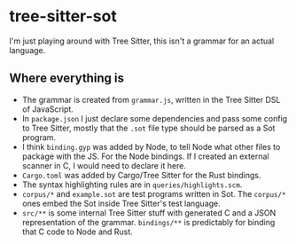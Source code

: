 # tree-sitter-sot
I'm just playing around with Tree Sitter, this isn't a grammar for an actual language.

## Where everything is
* The grammar is created from `grammar.js`, written in the Tree Sitter DSL of JavaScript.
* In `package.json` I just declare some dependencies and pass some config to Tree Sitter, mostly that the `.sot` file type should be parsed as a Sot program.
* I think `binding.gyp` was added by Node, to tell Node what other files to package with the JS. For the Node bindings. If I created an external scanner in C, I would need to declare it here.
* `Cargo.toml` was added by Cargo/Tree Sitter for the Rust bindings.
* The syntax highlighting rules are in `queries/highlights.scm`.
* `corpus/*` and `example.sot` are test programs written in Sot. The `corpus/*` ones embed the Sot inside Tree Sitter's test language.
* `src/**` is some internal Tree Sitter stuff with generated C and a JSON representation of the grammar. `bindings/**` is predictably for binding that C code to Node and Rust.
